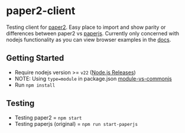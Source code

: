 # paper2-client

Testing client for [paper2](https://github.com/emn-dev/paper2). Easy place to import and show parity or differences between paper2 vs [paperjs](https://github.com/paperjs/paper.js). Currently only concerned with nodejs functionality as you can view browser examples in the [docs](https://emn-dev.github.io/paper2/).

## Getting Started

- Require nodejs version >= `v22` ([Node.js Releases](https://nodejs.org/en/about/previous-releases))
- NOTE: Using `type=module` in package.json [module-vs-commonjs](https://nodejs.org/api/packages.html#type)
- Run `npm install`

## Testing

- Testing paper2 = `npm start`
- Testing paperjs (original) = `npm run start-paperjs`
